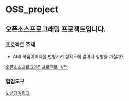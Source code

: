 # OSS_project
## 오픈소스프로그래밍 프로젝트입니다.

### 프로젝트 주제
- AI의 학습이미지를 변형시켜 정확도에 얼마나 영향을 끼칠까?

[오픈소스프로그래밍프로젝트_설명](https://github.com/user-attachments/files/22571498/_.pptx)

### 협업도구
[노션참여링크](https://www.notion.so/invite/d5381a16754856a7cb29a3564de00411e8988076)
